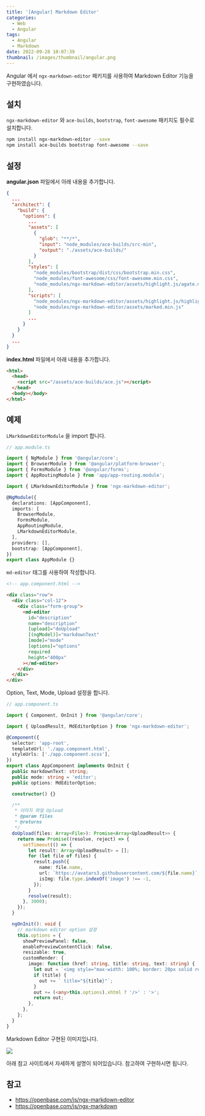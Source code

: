 ```yaml
---
title: '[Angular] Markdown Editor'
categories:
  - Web
  - Angular
tags:
  - Angular
  - Markdown
date: 2022-09-28 10:07:39
thumbnail: /images/thumbnail/angular.png
---
```


Angular 에서 `ngx-markdown-editor` 패키지를 사용하여 Markdown Editor 기능을 구현하였습니다.

## 설치

`ngx-markdown-editor` 와 `ace-builds`, `bootstrap`, `font-awesome` 패키지도 필수로 설치합니다.

```bash
npm install ngx-markdown-editor --save
npm install ace-builds bootstrap font-awesome --save
```

## 설정

**angular.json** 파일에서 아래 내용을 추가합니다.

```json
{
  ...
  "architect": {
    "build": {
      "options": {
        ...
        "assets": [
          {
            "glob": "**/*",
            "input": "node_modules/ace-builds/src-min",
            "output": "./assets/ace-builds/"
          }
        ],
        "styles": [
          "node_modules/bootstrap/dist/css/bootstrap.min.css",
          "node_modules/font-awesome/css/font-awesome.min.css",
          "node_modules/ngx-markdown-editor/assets/highlight.js/agate.min.css"
        ],
        "scripts": [
          "node_modules/ngx-markdown-editor/assets/highlight.js/highlight.min.js",
          "node_modules/ngx-markdown-editor/assets/marked.min.js"
        ]
        ...
      }
    }
  }
  ...
}
```

**index.html** 파일에서 아래 내용을 추가합니다.

```html
<html>
  <head>
    <script src="/assets/ace-builds/ace.js"></script>
  </head>
  <body></body>
</html>
```

## 예제

`LMarkdownEditorModule` 을 import 합니다.

```ts
// app.module.ts

import { NgModule } from '@angular/core';
import { BrowserModule } from '@angular/platform-browser';
import { FormsModule } from '@angular/forms';
import { AppRoutingModule } from 'app/app-routing.module';

import { LMarkdownEditorModule } from 'ngx-markdown-editor';

@NgModule({
  declarations: [AppComponent],
  imports: [
    BrowserModule,
    FormsModule,
    AppRoutingModule,
    LMarkdownEditorModule,
  ],
  providers: [],
  bootstrap: [AppComponent],
})
export class AppModule {}
```

`md-editor` 태그를 사용하여 작성합니다.

```html
<!-- app.component.html -->

<div class="row">
  <div class="col-12">
    <div class="form-group">
      <md-editor
        id="description"
        name="description"
        [upload]="doUpload"
        [(ngModel)]="markdownText"
        [mode]="mode"
        [options]="options"
        required
        height="400px"
      ></md-editor>
    </div>
  </div>
</div>
```

Option, Text, Mode, Upload 설정을 합니다.

```ts
// app.component.ts

import { Component, OnInit } from '@angular/core';

import { UploadResult, MdEditorOption } from 'ngx-markdown-editor';

@Component({
  selector: 'app-root',
  templateUrl: './app.component.html',
  styleUrls: ['./app.component.scss'],
})
export class AppComponent implements OnInit {
  public markdownText: string;
  public mode: string = 'editor';
  public options: MdEditorOption;

  constructor() {}

  /**
   * 이미지 파일 Upload
   * @param files
   * @returns
   */
  doUpload(files: Array<File>): Promise<Array<UploadResult>> {
    return new Promise((resolve, reject) => {
      setTimeout(() => {
        let result: Array<UploadResult> = [];
        for (let file of files) {
          result.push({
            name: file.name,
            url: `https://avatars3.githubusercontent.com/${file.name}`,
            isImg: file.type.indexOf('image') !== -1,
          });
        }
        resolve(result);
      }, 3000);
    });
  }

  ngOnInit(): void {
    // markdown editor option 설정
    this.options = {
      showPreviewPanel: false,
      enablePreviewContentClick: false,
      resizable: true,
      customRender: {
        image: function (href: string, title: string, text: string) {
          let out = `<img style="max-width: 100%; border: 20px solid red;" src="${href}" alt="${text}"`;
          if (title) {
            out += ` title="${title}"`;
          }
          out += (<any>this.options).xhtml ? '/>' : '>';
          return out;
        },
      },
    };
  }
}
```

Markdown Editor 구현된 이미지입니다.

![](/images/angular/markdown_editor.png)

아래 참고 사이트에서 자세하게 설명이 되어있습니다. 참고하여 구현하시면 됩니다.

## 참고

- https://openbase.com/js/ngx-markdown-editor
- https://openbase.com/js/ngx-markdown
